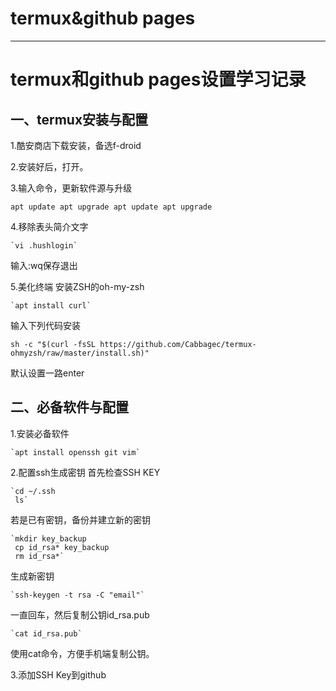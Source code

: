 # termux&github pages

--------
# termux和github pages设置学习记录

## 一、termux安装与配置

1.酷安商店下载安装，备选f-droid

2.安装好后，打开。

3.输入命令，更新软件源与升级

`apt update
 apt upgrade
 apt update
 apt upgrade`

4.移除表头简介文字

	`vi .hushlogin`

输入:wq保存退出

5.美化终端
安装ZSH的oh-my-zsh

	`apt install curl`

输入下列代码安装

`sh -c "$(curl -fsSL https://github.com/Cabbagec/termux-ohmyzsh/raw/master/install.sh)"`

默认设置一路enter

## 二、必备软件与配置

1.安装必备软件

	`apt install openssh git vim`

2.配置ssh生成密钥
首先检查SSH KEY

	`cd ~/.ssh
	 ls`

若是已有密钥，备份并建立新的密钥

	`mkdir key_backup
	 cp id_rsa* key_backup
	 rm id_rsa*`
生成新密钥

	`ssh-keygen -t rsa -C "email"`

一直回车，然后复制公钥id\_rsa.pub

	`cat id_rsa.pub`

使用cat命令，方便手机端复制公钥。

3.添加SSH Key到github


